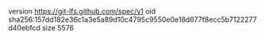 version https://git-lfs.github.com/spec/v1
oid sha256:157dd182e36c1a3e5a89d10c4795c9550e0e18d677f8ecc5b7122277d40ebfcd
size 5576
